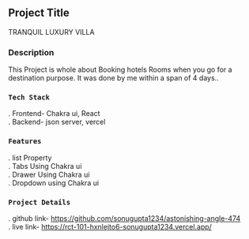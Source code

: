 

## Project Title

TRANQUIL LUXURY VILLA 

### Description

This Project is whole about Booking hotels Rooms when you go for a destination purpose. It was done by me within a span of 4 days..

### `Tech Stack`

. Frontend- Chakra ui, React <br/>
. Backend- json server, vercel 

### `Features`

. list Property<br/>
. Tabs Using Chakra ui<br/>
. Drawer Using Chakra ui<br/>
. Dropdown using Chakra ui<br/>

### `Project Details`

. github link- https://github.com/sonugupta1234/astonishing-angle-474 <br/>
. live link- https://rct-101-hxnlejto6-sonugupta1234.vercel.app/ <br/>


